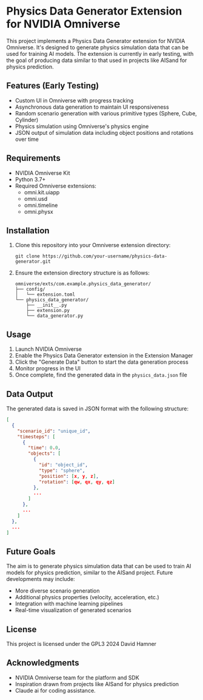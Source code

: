 # Physics Data Generator Extension for NVIDIA Omniverse

This project implements a Physics Data Generator extension for NVIDIA Omniverse. It's designed to generate physics simulation data that can be used for training AI models. The extension is currently in early testing, with the goal of producing data similar to that used in projects like AISand for physics prediction.

## Features (Early Testing)

- Custom UI in Omniverse with progress tracking
- Asynchronous data generation to maintain UI responsiveness
- Random scenario generation with various primitive types (Sphere, Cube, Cylinder)
- Physics simulation using Omniverse's physics engine
- JSON output of simulation data including object positions and rotations over time

## Requirements

- NVIDIA Omniverse Kit
- Python 3.7+
- Required Omniverse extensions:
  - omni.kit.uiapp
  - omni.usd
  - omni.timeline
  - omni.physx

## Installation

1. Clone this repository into your Omniverse extension directory:
   ```
   git clone https://github.com/your-username/physics-data-generator.git
   ```
2. Ensure the extension directory structure is as follows:
   ```
   omniverse/exts/com.example.physics_data_generator/
   ├── config/
   │   └── extension.toml
   └── physics_data_generator/
       ├── __init__.py
       ├── extension.py
       └── data_generator.py
   ```

## Usage

1. Launch NVIDIA Omniverse
2. Enable the Physics Data Generator extension in the Extension Manager
3. Click the "Generate Data" button to start the data generation process
4. Monitor progress in the UI
5. Once complete, find the generated data in the `physics_data.json` file

## Data Output

The generated data is saved in JSON format with the following structure:
```json
[
  {
    "scenario_id": "unique_id",
    "timesteps": [
      {
        "time": 0.0,
        "objects": [
          {
            "id": "object_id",
            "type": "sphere",
            "position": [x, y, z],
            "rotation": [qw, qx, qy, qz]
          },
          ...
        ]
      },
      ...
    ]
  },
  ...
]
```

## Future Goals

The aim is to generate physics simulation data that can be used to train AI models for physics prediction, similar to the AISand project. Future developments may include:

- More diverse scenario generation
- Additional physics properties (velocity, acceleration, etc.)
- Integration with machine learning pipelines
- Real-time visualization of generated scenarios

## License

This project is licensed under the GPL3
2024 David Hamner

## Acknowledgments

- NVIDIA Omniverse team for the platform and SDK
- Inspiration drawn from projects like AISand for physics prediction
- Claude ai for coding assistance. 


